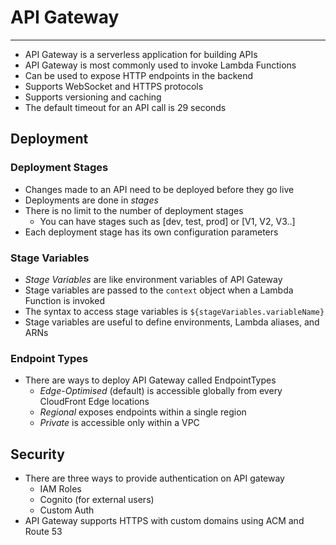 # API Gateway

---

- API Gateway is a serverless application for building APIs
- API Gateway is most commonly used to invoke Lambda Functions
- Can be used to expose HTTP endpoints in the backend
- Supports WebSocket and HTTPS protocols
- Supports versioning and caching
- The default timeout for an API call is 29 seconds

## Deployment

### Deployment Stages

- Changes made to an API need to be deployed before they go live
- Deployments are done in *stages*
- There is no limit to the number of deployment stages
    - You can have stages such as [dev, test, prod] or [V1, V2, V3..]
- Each deployment stage has its own configuration parameters

### Stage Variables

- *Stage Variables* are like environment variables of API Gateway
- Stage variables are passed to the `context` object when a Lambda Function is invoked
- The syntax to access stage variables is `${stageVariables.variableName}`
- Stage variables are useful to define environments, Lambda aliases, and ARNs

### Endpoint Types

- There are ways to deploy API Gateway called EndpointTypes
    - *Edge-Optimised* (default) is accessible globally from every CloudFront Edge locations
    - *Regional* exposes endpoints within a single region
    - *Private* is accessible only within a VPC

## Security

- There are three ways to provide authentication on API gateway
    - IAM Roles
    - Cognito (for external users)
    - Custom Auth
- API Gateway supports HTTPS with custom domains using ACM and Route 53
